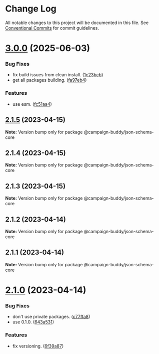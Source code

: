 # Change Log

All notable changes to this project will be documented in this file.
See [Conventional Commits](https://conventionalcommits.org) for commit guidelines.

# [3.0.0](https://github.com/Campaign-Buddy/campaign-buddy-packages/compare/v2.1.5...v3.0.0) (2025-06-03)

### Bug Fixes

- fix build issues from clean install. ([1c23bcb](https://github.com/Campaign-Buddy/campaign-buddy-packages/commit/1c23bcbdb7043e22c3d43ee457a074d54785cd83))
- get all packages building. ([fa97eb4](https://github.com/Campaign-Buddy/campaign-buddy-packages/commit/fa97eb46c6d90a32344c224082646b067049761f))

### Features

- use esm. ([fc51aa4](https://github.com/Campaign-Buddy/campaign-buddy-packages/commit/fc51aa47a266d1f766a4a7ad125b1643d1b9893c))

## [2.1.5](https://github.com/Campaign-Buddy/campaign-buddy-packages/compare/v2.1.4...v2.1.5) (2023-04-15)

**Note:** Version bump only for package @campaign-buddy/json-schema-core

## 2.1.4 (2023-04-15)

**Note:** Version bump only for package @campaign-buddy/json-schema-core

## 2.1.3 (2023-04-15)

**Note:** Version bump only for package @campaign-buddy/json-schema-core

## 2.1.2 (2023-04-14)

**Note:** Version bump only for package @campaign-buddy/json-schema-core

## 2.1.1 (2023-04-14)

**Note:** Version bump only for package @campaign-buddy/json-schema-core

# [2.1.0](https://github.com/Campaign-Buddy/campaign-buddy-packages/compare/v0.1.0...v2.1.0) (2023-04-14)

### Bug Fixes

- don't use private packages. ([c77ffa8](https://github.com/Campaign-Buddy/campaign-buddy-packages/commit/c77ffa86af7fd5a96338f2a9793572b94844d8af))
- use 0.1.0. ([643a531](https://github.com/Campaign-Buddy/campaign-buddy-packages/commit/643a53115d365fc4523a22e018a8db0c009510be))

### Features

- fix versioning. ([6f39a87](https://github.com/Campaign-Buddy/campaign-buddy-packages/commit/6f39a87b85365175f175e177d4f4ca3edd20b2e8))
